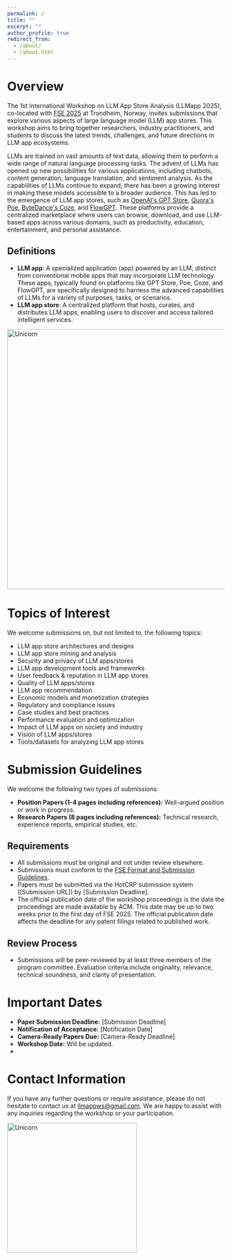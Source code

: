 ```yaml
---
permalink: /
title: ""
excerpt: ""
author_profile: true
redirect_from: 
  - /about/
  - /about.html
---
```



# Overview 

The 1st International Workshop on LLM App Store Analysis (LLMapp 2025), co-located with [FSE 2025](https://conf.researchr.org/home/fse-2025) at Trondheim, Norway, invites submissions that explore various aspects of large language model (LLM) app stores. This workshop aims to bring together researchers, industry practitioners, and students to discuss the latest trends, challenges, and future directions in LLM app ecosystems.

LLMs are trained on vast amounts of text data, allowing them to perform a wide range of natural language processing tasks. The advent of LLMs has opened up new possibilities for various applications, including chatbots, content generation, language translation, and sentiment analysis.
As the capabilities of LLMs continue to expand, there has been a growing interest in making these models accessible to a broader audience. This has led to the emergence of LLM app stores, such as [OpenAI's GPT Store](https://chat.openai.com/gpts), [Quora's Poe](https://poe.com/explore), [ByteDance's Coze](https://www.coze.com/), and [FlowGPT](https://flowgpt.com/). These platforms provide a centralized marketplace where users can browse, download, and use LLM-based apps across various domains, such as productivity, education, entertainment, and personal assistance.

## Definitions

- **LLM app**: A specialized application (app) powered by an LLM, distinct from conventional mobile apps that may incorporate LLM technology. These apps, typically found on platforms like GPT Store, Poe, Coze, and FlowGPT, are specifically designed to harness the advanced capabilities of LLMs for a variety of purposes, tasks, or scenarios. 
- **LLM app store**: A centralized platform that hosts, curates, and distributes LLM apps, enabling users to discover and access tailored intelligent services.
  
<img align="center" width=600px alt="Unicorn" src="http://llmappworkshop.github.io/images/llmapp.png"/>

# Topics of Interest

We welcome submissions on, but not limited to, the following topics:

- LLM app store architectures and designs
- LLM app store mining and analysis
- Security and privacy of LLM apps/stores
- LLM app development tools and frameworks
- User feedback & reputation in LLM app stores
- Quality of LLM apps/stores
- LLM app recommendation
- Economic models and monetization strategies
- Regulatory and compliance issues
- Case studies and best practices
- Performance evaluation and optimization
- Impact of LLM apps on society and industry
- Vision of LLM apps/stores
- Tools/datasets for analyzing LLM app stores

# Submission Guidelines

We welcome the following two types of submissions:

- **Position Papers (1-4 pages including references):** Well-argued position or work in progress.
- **Research Papers (8 pages including references):** Technical research, experience reports, empirical studies, etc.

## Requirements

- All submissions must be original and not under review elsewhere.
- Submissions must conform to the [FSE Format and Submission Guidelines](https://conf.researchr.org/track/fse-2025/fse-2025-how-to-submit).
- Papers must be submitted via the HotCRP submission system ([Submission URL]) by [Submission Deadline].
- The official publication date of the workshop proceedings is the date the proceedings are made available by ACM. This date may be up to two weeks prior to the first day of FSE 2025. The official publication date affects the deadline for any patent filings related to published work.

## Review Process

- Submissions will be peer-reviewed by at least three members of the program committee. Evaluation criteria include originality, relevance, technical soundness, and clarity of presentation.


# Important Dates

- **Paper Submission Deadline:** [Submission Deadline]
- **Notification of Acceptance:** [Notification Date]
- **Camera-Ready Papers Due:** [Camera-Ready Deadline]
- **Workshop Date:** Will be updated.
- 
# Contact Information

If you have any further questions or require assistance, please do not hesitate to contact us at [llmappws@gmail.com](mailto:llmappws@gmail.com). We are happy to assist with any inquiries regarding the workshop or your participation.

<img align="center" width=300px alt="Unicorn" src="http://LLMapp-workshop.github.io/images/logo.png"/>
<br>
<br>

